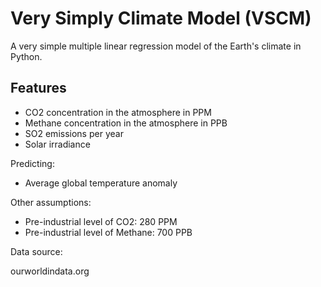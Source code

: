 # Very Simply Climate Model (VSCM)

A very simple multiple linear regression model of the Earth's climate in Python.


## Features

* CO2 concentration in the atmosphere in PPM
* Methane concentration in the atmosphere in PPB
* SO2 emissions per year
* Solar irradiance

Predicting:

* Average global temperature anomaly  


Other assumptions:

* Pre-industrial level of CO2: 280 PPM
* Pre-industrial level of Methane: 700 PPB


Data source:

ourworldindata.org